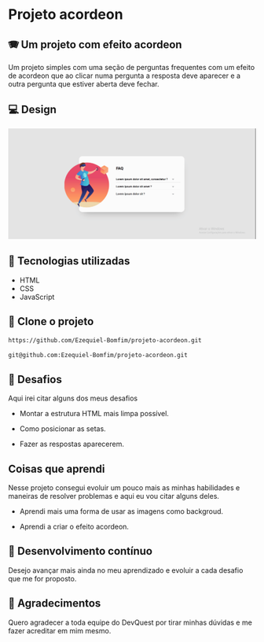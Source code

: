 # Projeto acordeon

## 🪗 Um projeto com efeito acordeon

Um projeto simples com uma seção de perguntas frequentes com um efeito de acordeon que ao clicar numa pergunta a resposta deve aparecer e a outra pergunta que estiver aberta deve fechar.

## 💻 Design

<img src="./src/design/design-carrossel.gif">

## 🚀 Tecnologias utilizadas
- HTML
- CSS
- JavaScript

## 🔗 Clone o projeto
````
https://github.com/Ezequiel-Bomfim/projeto-acordeon.git
````
````
git@github.com:Ezequiel-Bomfim/projeto-acordeon.git
````

## 🗻 Desafios

Aqui irei citar alguns dos meus desafios

- Montar a estrutura HTML mais limpa possível.

- Como posicionar as setas.

- Fazer as respostas aparecerem.

## Coisas que aprendi

Nesse projeto consegui evoluir um pouco mais as minhas habilidades e maneiras de resolver problemas e aqui eu vou citar alguns deles.

- Aprendi mais uma forma de usar as imagens como backgroud.

- Aprendi a criar o efeito acordeon.

## 🎯 Desenvolvimento contínuo

Desejo avançar mais ainda no meu aprendizado e evoluir a cada desafio que me for proposto.

## 🙏 Agradecimentos

Quero agradecer a toda equipe do DevQuest por tirar minhas dúvidas e me fazer acreditar em mim mesmo. 